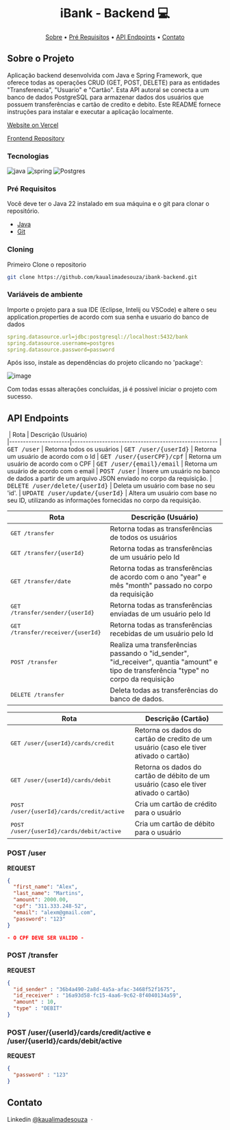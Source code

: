 [JAVASCRIPT__BADGE]: https://img.shields.io/badge/Javascript-000?style=for-the-badge&logo=javascript
[TYPESCRIPT__BADGE]: https://img.shields.io/badge/typescript-D4FAFF?style=for-the-badge&logo=typescript
[EXPRESS__BADGE]: https://img.shields.io/badge/express-005CFE?style=for-the-badge&logo=express
[VUE__BADGE]: https://img.shields.io/badge/VueJS-fff?style=for-the-badge&logo=vue
[NEST__BADGE]: https://img.shields.io/badge/nest-7026b9?style=for-the-badge&logo=nest
[GRAPHQL__BADGE]: https://img.shields.io/badge/GraphQL-e10098?style=for-the-badge&logo=graphql
[JAVA_BADGE]:https://img.shields.io/badge/java-%23ED8B00.svg?style=for-the-badge&logo=openjdk&logoColor=white
[SPRING_BADGE]: https://img.shields.io/badge/spring-%236DB33F.svg?style=for-the-badge&logo=spring&logoColor=white
[MONGO_BADGE]:https://img.shields.io/badge/MongoDB-%234ea94b.svg?style=for-the-badge&logo=mongodb&logoColor=white
[AWS_BADGE]:https://img.shields.io/badge/AWS-%23FF9900.svg?style=for-the-badge&logo=amazon-aws&logoColor=white


<h1 align="center" style="font-weight: bold;">iBank - Backend 💻</h1>

<p align="center">
 <a href="#about">Sobre</a> • 
  <a href="#prerequisites">Pré Requisitos</a> •
 <a href="#routes">API Endpoints</a> •
 <a href="#contato">Contato</a>
</p>

<h2 id="about">Sobre o Projeto</h2>

Aplicação backend desenvolvida com Java e Spring Framework, que oferece todas as operações CRUD (GET, POST, DELETE) para as entidades "Transferencia", "Usuario" e "Cartão". Esta API autoral se conecta a um banco de dados PostgreSQL para armazenar dados dos usuários que possuem transferências e cartão de credito e debito. Este README fornece instruções para instalar e executar a aplicação localmente.

[Website on Vercel](https://ibank-frontend.vercel.app/)

[Frontend Repository](https://github.com/kaualimadesouza/ibank-frontend)

<h3>Tecnologias</h3>

![java][JAVA_BADGE]
![spring][SPRING_BADGE]
![Postgres](https://img.shields.io/badge/postgres-%23316192.svg?style=for-the-badge&logo=postgresql&logoColor=white)

<h3 id="prerequisites">Pré Requisitos</h3>

Você deve ter o Java 22 instalado em sua máquina e o git para clonar o repositório.

- [Java](https://www.java.com/pt-BR/download/ie_manual.jsp?locale=pt_BR)
- [Git](https://git-scm.com/downloads)

<h3>Cloning</h3>

Primeiro Clone o repositorio

```bash
git clone https://github.com/kaualimadesouza/ibank-backend.git
```

<h3>Variáveis de ambiente</h2>

Importe o projeto para a sua IDE (Eclipse, Intelij ou VSCode) e altere o seu application.properties de acordo com sua senha e usuario do banco de dados

```yaml
spring.datasource.url=jdbc:postgresql://localhost:5432/bank
spring.datasource.username=postgres
spring.datasource.password=password
```

Após isso, instale as dependências do projeto clicando no 'package':

![image](https://github.com/user-attachments/assets/71b32a57-e709-46ac-ac78-e280e6fa4dd7)

Com todas essas alterações concluídas, já é possivel iniciar o projeto com sucesso.

<h2 id="routes">API Endpoints</h2>

​
| Rota               | Descrição (Usuário)                                         
|----------------------|-----------------------------------------------------
| <kbd>GET /user</kbd>     | Retorna todos os usuários
| <kbd>GET /user/{userId}</kbd>     | Retorna um usuário de acordo com o Id
| <kbd>GET /user/{userCPF}/cpf</kbd>     | Retorna um usuário de acordo com o CPF
| <kbd>GET /user/{email}/email</kbd>     | Retorna um usuário de acordo com o email
| <kbd>POST /user</kbd>     | Insere um usuário no banco de dados a partir de um arquivo JSON enviado no corpo da requisição.
| <kbd>DELETE /user/delete/{userId}</kbd>     | Deleta um usuário com base no seu 'id'.
| <kbd>UPDATE /user/update/{userId}</kbd>     | Altera um usuário com base no seu ID, utilizando as informações fornecidas no corpo da requisição.


| Rota               | Descrição (Usuário)                                         
|----------------------|-----------------------------------------------------
| <kbd>GET /transfer</kbd>     | Retorna todas as transferências de todos os usuários
| <kbd>GET /transfer/{userId}</kbd>     | Retorna todas as transferências de um usuário pelo Id
| <kbd>GET /transfer/date</kbd>     | Retorna todas as transferências de acordo com o ano "year" e mês "month" passado no corpo da requisição
| <kbd>GET /transfer/sender/{userId}</kbd>     | Retorna todas as transferências enviadas de um usuário pelo Id
| <kbd>GET /transfer/receiver/{userId}</kbd>     | Retorna todas as transferências recebidas de um usuário pelo Id
| <kbd>POST /transfer</kbd>     | Realiza uma transferências passando o "id_sender", "id_receiver", quantia "amount" e tipo de transferência "type" no corpo da requisição
| <kbd>DELETE /transfer</kbd>     | Deleta todas as transferências do banco de dados.



| Rota               | Descrição (Cartão)                                         
|----------------------|-----------------------------------------------------
| <kbd>GET /user/{userId}/cards/credit</kbd>     | Retorna os dados do cartão de credito de um usuário (caso ele tiver ativado o cartão)
| <kbd>GET /user/{userId}/cards/debit</kbd>     | Retorna os dados do cartão de débito de um usuário (caso ele tiver ativado o cartão)
| <kbd>POST /user/{userId}/cards/credit/active</kbd>     | Cria um cartão de crédito para o usuário
| <kbd>POST /user/{userId}/cards/debit/active</kbd>     | Cria um cartão de débito para o usuário

<h3>POST /user</h3>

**REQUEST**
```json
{
  "first_name": "Alex",
  "last_name": "Martins",
  "amount": 2000.00,
  "cpf": "311.333.248-52",
  "email": "alexm@gmail.com",
  "password": "123"
}

- O CPF DEVE SER VALIDO -
```


<h3>POST /transfer</h3>

**REQUEST**
```json
{
  "id_sender" : "36b4a490-2a8d-4a5a-afac-3468f52f1675",
  "id_receiver" : "16a93d58-fc15-4aa6-9c62-8f4040134a59",
  "amount" : 10,
  "type" : "DEBIT"
}
```


<h3>POST /user/{userId}/cards/credit/active e /user/{userId}/cards/debit/active</h3>

**REQUEST**
```json
{
  "password" : "123"
}
```


<h2 id="contato">Contato</h2>

Linkedin [@kaualimadesouza](https://www.linkedin.com/in/kaualimadesouza/) &nbsp;&middot;&nbsp;
